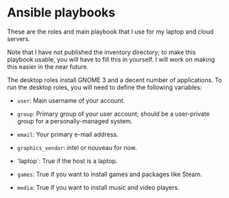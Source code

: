 Ansible playbooks
=================

These are the roles and main playbook that I use for my laptop and
cloud servers.

Note that I have not published the inventory directory; to make this
playbook usable, you will have to fill this in yourself. I will work
on making this easier in the near future.

The desktop roles install GNOME 3 and a decent number of applications.
To run the desktop roles, you will need to define the following
variables:

 - `user`: Main username of your account.

 - `group`: Primary group of your user account; should be a user-private
   group for a personally-managed system.

 - `email`: Your primary e-mail address.

 - `graphics_vendor`: intel or nouveau for now.

 - 'laptop`: True if the host is a laptop.

 - `games`: True if you want to install games and packages like Steam.

 - `media`: True if you want to install music and video players.
